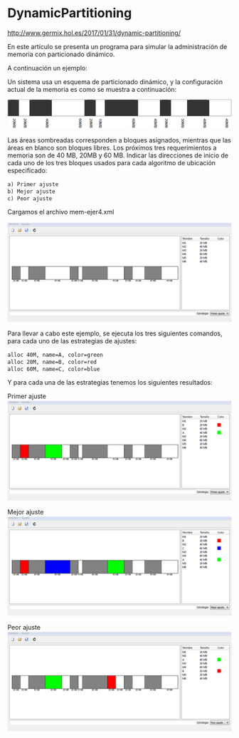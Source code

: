 # DynamicPartitioning

<http://www.germix.hol.es/2017/01/31/dynamic-partitioning/>

En este artículo se presenta un programa para simular la administración de memoria con particionado dinámico.

A continuación un ejemplo:

Un sistema usa un esquema de particionado dinámico, y la configuración actual de la memoria es como se muestra a continuación:

![](../images/DynamicPartitioning-ej.png)

Las áreas sombreadas corresponden a bloques asignados, mientras que las áreas en blanco son bloques libres. Los próximos tres requerimientos a memoria son de 40 MB, 20MB y 60 MB. Indicar las direcciones de inicio de cada uno de los tres bloques usados para cada algoritmo de ubicación especificado:

```
a) Primer ajuste
b) Mejor ajuste
c) Peor ajuste
```

Cargamos el archivo mem-ejer4.xml

![](../images/DynamicPartitioning-001.png)

Para llevar a cabo este ejemplo, se ejecuta los tres siguientes comandos, para cada uno de las estrategias de ajustes:

```
alloc 40M, name=A, color=green
alloc 20M, name=B, color=red
alloc 60M, name=C, color=blue
```

Y para cada una de las estrategias tenemos los siguientes resultados:

Primer ajuste  
![](../images/DynamicPartitioning-002.png)

Mejor ajuste  
![](../images/DynamicPartitioning-003.png)

Peor ajuste  
![](../images/DynamicPartitioning-004.png)
